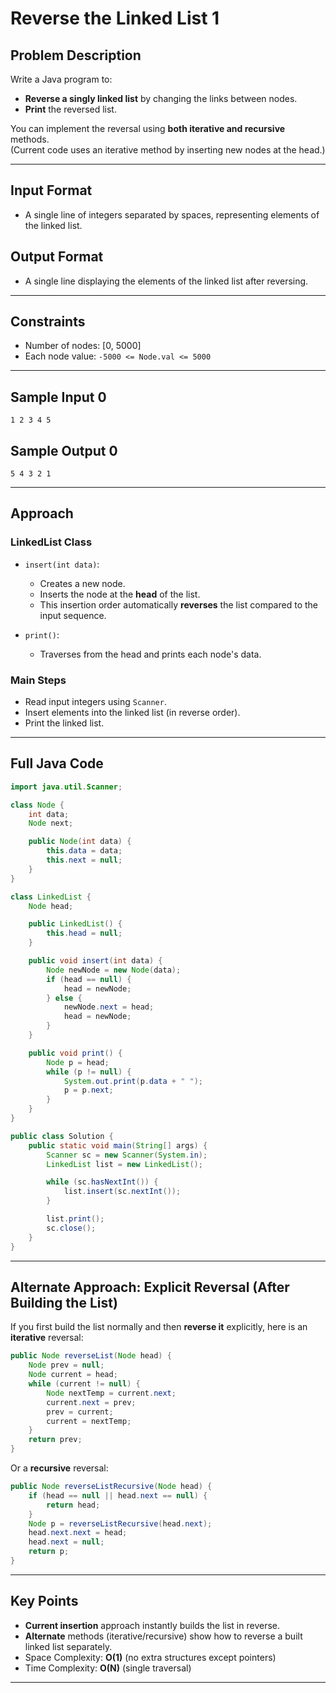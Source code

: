 # Reverse the Linked List 1

## Problem Description

Write a Java program to:
- **Reverse a singly linked list** by changing the links between nodes.
- **Print** the reversed list.

You can implement the reversal using **both iterative and recursive** methods.  
(Current code uses an iterative method by inserting new nodes at the head.)

---

## Input Format

- A single line of integers separated by spaces, representing elements of the linked list.

## Output Format

- A single line displaying the elements of the linked list after reversing.

---

## Constraints

- Number of nodes: [0, 5000]
- Each node value: `-5000 <= Node.val <= 5000`

---

## Sample Input 0
```
1 2 3 4 5
```

## Sample Output 0
```
5 4 3 2 1
```

---

## Approach

### LinkedList Class
- `insert(int data)`:  
  - Creates a new node.
  - Inserts the node at the **head** of the list.
  - This insertion order automatically **reverses** the list compared to the input sequence.

- `print()`:  
  - Traverses from the head and prints each node's data.

### Main Steps
- Read input integers using `Scanner`.
- Insert elements into the linked list (in reverse order).
- Print the linked list.

---

## Full Java Code

```java
import java.util.Scanner;

class Node {
    int data;
    Node next;

    public Node(int data) {
        this.data = data;
        this.next = null;
    }
}

class LinkedList {
    Node head;

    public LinkedList() {
        this.head = null;
    }

    public void insert(int data) {
        Node newNode = new Node(data);
        if (head == null) {
            head = newNode;
        } else {
            newNode.next = head;
            head = newNode;
        }
    }

    public void print() {
        Node p = head;
        while (p != null) {
            System.out.print(p.data + " ");
            p = p.next;
        }
    }
}

public class Solution {
    public static void main(String[] args) {
        Scanner sc = new Scanner(System.in);
        LinkedList list = new LinkedList();

        while (sc.hasNextInt()) {
            list.insert(sc.nextInt());
        }

        list.print();
        sc.close();
    }
}
```

---

## Alternate Approach: Explicit Reversal (After Building the List)

If you first build the list normally and then **reverse it** explicitly, here is an **iterative** reversal:

```java
public Node reverseList(Node head) {
    Node prev = null;
    Node current = head;
    while (current != null) {
        Node nextTemp = current.next;
        current.next = prev;
        prev = current;
        current = nextTemp;
    }
    return prev;
}
```

Or a **recursive** reversal:

```java
public Node reverseListRecursive(Node head) {
    if (head == null || head.next == null) {
        return head;
    }
    Node p = reverseListRecursive(head.next);
    head.next.next = head;
    head.next = null;
    return p;
}
```

---

## Key Points
- **Current insertion** approach instantly builds the list in reverse.
- **Alternate** methods (iterative/recursive) show how to reverse a built linked list separately.
- Space Complexity: **O(1)** (no extra structures except pointers)
- Time Complexity: **O(N)** (single traversal)

---
